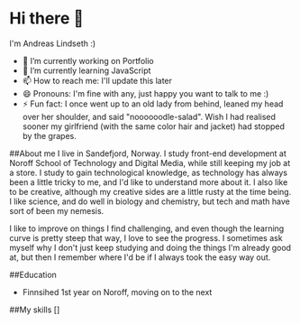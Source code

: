 # Hi there 👋
I'm Andreas Lindseth :)

- 🔭 I’m currently working on Portfolio
- 🌱 I’m currently learning JavaScript
- 📫 How to reach me: I'll update this later
- 😄 Pronouns: I'm fine with any, just happy you want to talk to me :)
- ⚡ Fun fact: I once went up to an old lady from behind, leaned my head over her shoulder, and said "noooooodle-salad". Wish I had realised sooner my girlfriend (with the same color hair and jacket) had stopped by the grapes. 

##About me
I live in Sandefjord, Norway. I study front-end development at Noroff School of Technology and Digital Media, while still keeping my job at a store. I study to gain technological knowledge, as technology has always been a little tricky to me, and I'd like to understand more about it. I also like to be creative, although my creative sides are a little rusty at the time being. I like science, and do well in biology and chemistry, but tech and math have sort of been my nemesis. 

I like to improve on things I find challenging, and even though the learning curve is pretty steep that way, I love to see the progress. I sometimes ask myself why I don't just keep studying and doing the things I'm already good at, but then I remember where I'd be if I always took the easy way out. 

##Education
* Finnsihed 1st year on Noroff, moving on to the next

##My skills
[]


